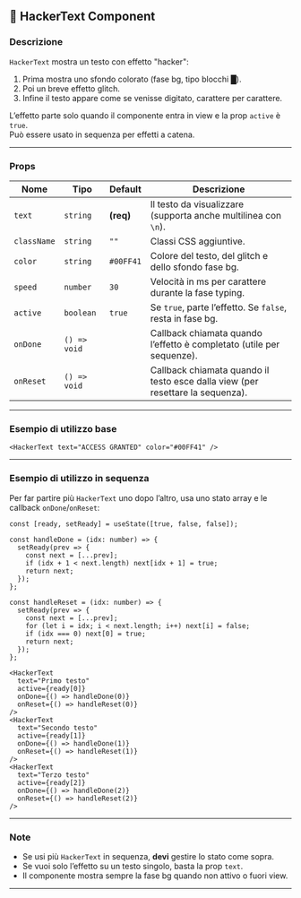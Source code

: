 ## 📄 HackerText Component

### Descrizione
`HackerText` mostra un testo con effetto "hacker":  
1. Prima mostra uno sfondo colorato (fase bg, tipo blocchi █).
2. Poi un breve effetto glitch.
3. Infine il testo appare come se venisse digitato, carattere per carattere.

L’effetto parte solo quando il componente entra in view e la prop `active` è `true`.  
Può essere usato in sequenza per effetti a catena.

---

### Props

| Nome       | Tipo           | Default    | Descrizione                                                                 |
|------------|----------------|------------|-----------------------------------------------------------------------------|
| `text`     | `string`       | **(req)**  | Il testo da visualizzare (supporta anche multilinea con `\n`).              |
| `className`| `string`       | `""`       | Classi CSS aggiuntive.                                                      |
| `color`    | `string`       | `#00FF41`  | Colore del testo, del glitch e dello sfondo fase bg.                        |
| `speed`    | `number`       | `30`       | Velocità in ms per carattere durante la fase typing.                        |
| `active`   | `boolean`      | `true`     | Se `true`, parte l’effetto. Se `false`, resta in fase bg.                   |
| `onDone`   | `() => void`   |            | Callback chiamata quando l’effetto è completato (utile per sequenze).       |
| `onReset`  | `() => void`   |            | Callback chiamata quando il testo esce dalla view (per resettare la sequenza).|

---

### Esempio di utilizzo base

```tsx
<HackerText text="ACCESS GRANTED" color="#00FF41" />
```

---

### Esempio di utilizzo in sequenza

Per far partire più `HackerText` uno dopo l’altro, usa uno stato array e le callback `onDone`/`onReset`:

```tsx
const [ready, setReady] = useState([true, false, false]);

const handleDone = (idx: number) => {
  setReady(prev => {
    const next = [...prev];
    if (idx + 1 < next.length) next[idx + 1] = true;
    return next;
  });
};

const handleReset = (idx: number) => {
  setReady(prev => {
    const next = [...prev];
    for (let i = idx; i < next.length; i++) next[i] = false;
    if (idx === 0) next[0] = true;
    return next;
  });
};

<HackerText
  text="Primo testo"
  active={ready[0]}
  onDone={() => handleDone(0)}
  onReset={() => handleReset(0)}
/>
<HackerText
  text="Secondo testo"
  active={ready[1]}
  onDone={() => handleDone(1)}
  onReset={() => handleReset(1)}
/>
<HackerText
  text="Terzo testo"
  active={ready[2]}
  onDone={() => handleDone(2)}
  onReset={() => handleReset(2)}
/>
```

---

### Note
- Se usi più `HackerText` in sequenza, **devi** gestire lo stato come sopra.
- Se vuoi solo l’effetto su un testo singolo, basta la prop `text`.
- Il componente mostra sempre la fase bg quando non attivo o fuori view.

---